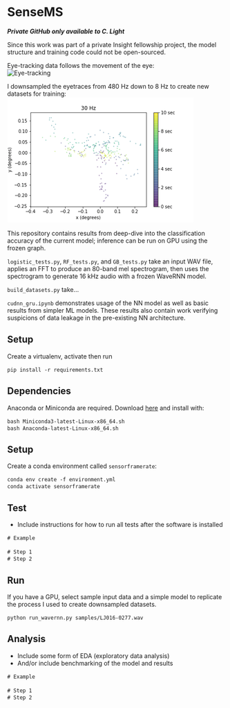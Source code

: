 # SenseMS
*****Private GitHub only available to C. Light*****

Since this work was part of a private Insight fellowship project, the model structure and training code could not be open-sourced.

Eye-tracking data follows the movement of the eye: <br />
![Eye-tracking](https://media.giphy.com/media/blle4NCmxmMne/giphy.gif)

I downsampled the eyetraces from 480 Hz down to 8 Hz to create new datasets for training:
![Model](img/downsampling.gif)

This repository contains results from deep-dive into the classification accuracy of the current model; inference can be run on GPU using the frozen graph.

`logistic_tests.py`, `RF_tests.py`, and `GB_tests.py` take an input WAV file, applies an FFT to produce an 80-band
mel spectrogram, then uses the spectrogram to generate 16 kHz audio with a
frozen WaveRNN model.

`build_datasets.py` take...

`cudnn_gru.ipynb` demonstrates usage of the NN model as well as basic results from simpler ML models. These results also contain work verifying suspicions of data leakage in the pre-existing NN architecture.


## Setup
Create a virtualenv, activate then run
```
pip install -r requirements.txt
```


## Dependencies
Anaconda or Miniconda are required. Download [here](https://conda.io/en/latest/miniconda.html) and install with:
```
bash Miniconda3-latest-Linux-x86_64.sh
bash Anaconda-latest-Linux-x86_64.sh
```


## Setup
Create a conda environment called `sensorframerate`:
```
conda env create -f environment.yml
conda activate sensorframerate
```


## Test
- Include instructions for how to run all tests after the software is installed
```
# Example

# Step 1
# Step 2
```


## Run
If you have a GPU, select sample input data and a simple model to replicate the process I used to create downsampled datasets.
```
python run_wavernn.py samples/LJ016-0277.wav
```


## Analysis
- Include some form of EDA (exploratory data analysis)
- And/or include benchmarking of the model and results
```
# Example

# Step 1
# Step 2
```
